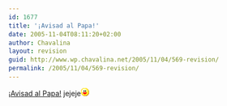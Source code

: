 ```yaml
---
id: 1677
title: '¡Avisad al Papa!'
date: 2005-11-04T08:11:20+02:00
author: Chavalina
layout: revision
guid: http://www.wp.chavalina.net/2005/11/04/569-revision/
permalink: /2005/11/04/569-revision/
---
```

<a href="http://www.proyectoisla.com/mangasverdes/?p=1250" target="_blank">¡Avisad al Papa!</a> jejeje![emo](/imagenes/emoticonos/risa.gif)